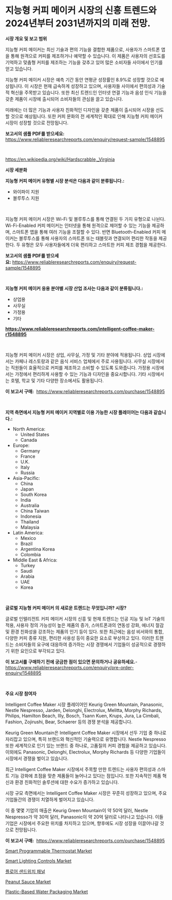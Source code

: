 <p><h1>지능형 커피 메이커 시장의 신흥 트렌드와 2024년부터 2031년까지의 미래 전망.</h1></p><p><strong>시장 개요 및 보고 범위</strong></p>
<p><p>지능형 커피 메이커는 최신 기술과 편의 기능을 결합한 제품으로, 사용자가 스마트폰 앱을 통해 원격으로 커피를 제조하거나 예약할 수 있습니다. 이 제품은 사용자의 선호도를 기억하고 맞춤형 커피를 제조하는 기능을 갖추고 있어 많은 소비자들 사이에서 인기를 얻고 있습니다. </p><p>지능형 커피 메이커 시장은 예측 기간 동안 연평균 성장률인 8.9%로 성장할 것으로 예상됩니다. 이 시장은 현재 급속하게 성장하고 있으며, 사용자들 사이에서 편의성과 기술적 혁신을 주목받고 있습니다. 또한 최신 트렌드인 인터넷 연결 기능과 음성 인식 기능을 갖춘 제품이 시장에 출시되어 소비자들의 관심을 끌고 있습니다.</p><p>미래에는 더 많은 기능과 사용자 친화적인 디자인을 갖춘 제품이 출시되어 시장을 선도할 것으로 예상됩니다. 또한 커피 문화의 전 세계적인 확대로 인해 지능형 커피 메이커 시장이 성장할 것으로 전망됩니다.</p></p>
<p><strong>보고서의 샘플 PDF를 받으세요:</strong> <a href="https://www.reliableresearchreports.com/enquiry/request-sample/1548895">https://www.reliableresearchreports.com/enquiry/request-sample/1548895</a></p>
<p>&nbsp;</p>
<p><a href="https://en.wikipedia.org/wiki/Hardscrabble,_Virginia">https://en.wikipedia.org/wiki/Hardscrabble,_Virginia</a></p>
<p><strong>시장 세분화</strong></p>
<p><strong>지능형 커피 메이커 유형별 시장 분석은 다음과 같이 분류됩니다.:</strong></p>
<p><ul><li>와이파이 지원</li><li>블루투스 지원</li></ul></p>
<p>&nbsp;</p>
<p><p>지능형 커피 메이커 시장은 Wi-Fi 및 블루투스를 통해 연결된 두 가지 유형으로 나뉜다. Wi-Fi-Enabled 커피 메이커는 인터넷을 통해 원격으로 제어할 수 있는 기능을 제공하며, 스마트폰 앱을 통해 여러 기능을 조절할 수 있다. 반면 Bluetooth-Enabled 커피 메이커는 블루투스를 통해 사용자의 스마트폰 또는 태블릿과 연결되어 편리한 작동을 제공한다. 두 유형은 모두 사용자들에게 더욱 편리하고 스마트한 커피 제조 경험을 제공한다.</p></p>
<p><strong>보고서의 샘플 PDF를 받으세요:</strong>&nbsp;<a href="https://www.reliableresearchreports.com/enquiry/request-sample/1548895">https://www.reliableresearchreports.com/enquiry/request-sample/1548895</a></p>
<p>&nbsp;</p>
<p><strong> 지능형 커피 메이커 응용 분야별 시장 산업 조사는 다음과 같이 분류됩니다.:</strong></p>
<p><ul><li>상업용</li><li>사무실</li><li>가정용</li><li>기타</li></ul></p>
<p><strong><a href="https://www.reliableresearchreports.com/intelligent-coffee-maker-r1548895">https://www.reliableresearchreports.com/intelligent-coffee-maker-r1548895</a></strong></p>
<p>&nbsp;</p>
<p><p>지능형 커피 메이커 시장은 상업, 사무실, 가정 및 기타 분야에 적용됩니다. 상업 시장에서는 카페나 레스토랑과 같은 음식 서비스 업체에서 주로 사용됩니다. 사무실 시장에서는 직원들이 효율적으로 커피를 제조하고 소비할 수 있도록 도와줍니다. 가정용 시장에서는 가정에서 편리하게 사용할 수 있는 기능과 디자인을 중요시합니다. 기타 시장에서는 호텔, 학교 및 기타 다양한 장소에서도 활용됩니다.</p></p>
<p><strong>이 보고서 구매:</strong>&nbsp; <a href="https://www.reliableresearchreports.com/purchase/1548895">https://www.reliableresearchreports.com/purchase/1548895</a></p>
<p>&nbsp;</p>
<p><strong>지역 측면에서 지능형 커피 메이커 지역별로 이용 가능한 시장 플레이어는 다음과 같습니다.:</strong></p>
<p><ul>
    <li>
        North America:
        <ul>
            <li>United States</li>
            <li>Canada</li>
        </ul>
    </li>
    <li>
        Europe:
        <ul>
            <li>Germany</li>
            <li>France</li>
            <li>U.K.</li>
            <li>Italy</li>
            <li>Russia</li>
        </ul>
    </li>
    <li>
        Asia-Pacific:
        <ul>
            <li>China</li>
            <li>Japan</li>
            <li>South Korea</li>
            <li>India</li>
            <li>Australia</li>
            <li>China Taiwan</li>
            <li>Indonesia</li>
            <li>Thailand</li>
            <li>Malaysia</li>
        </ul>
    </li>
    <li>
        Latin America:
        <ul>
            <li>Mexico</li>
            <li>Brazil</li>
            <li>Argentina Korea</li>
            <li>Colombia</li>
        </ul>
    </li>
    <li>
        Middle East & Africa:
        <ul>
            <li>Turkey</li>
            <li>Saudi</li>
            <li>Arabia</li>
            <li>UAE</li>
            <li>Korea</li>
        </ul>
    </li>
    </ul></p>
<p>&nbsp;</p>
<p><strong>글로벌 지능형 커피 메이커 의 새로운 트렌드는 무엇입니까? 시장?</strong></p>
<p><p>글로벌 인텔리전트 커피 메이커 시장의 신흥 및 현재 트렌드는 인공 지능 및 IoT 기술의 적용, 사용자 정의 가능성이 높은 제품의 증가, 스마트폰과의 연동성 강화, 에너지 절감 및 환경 친화성을 강조하는 제품의 인기 등이 있다. 또한 최근에는 음성 비서와의 통합, 다양한 커피 종류 지원, 편리한 사용성 등이 중요한 요소로 부상하고 있다. 이러한 트렌드는 소비자들의 요구에 대응하여 증가하는 시장 경쟁에서 기업들이 성공적으로 경쟁하기 위한 요인으로 부각되고 있다.</p></p>
<p><strong>이 보고서를 구매하기 전에 궁금한 점이 있으면 문의하거나 공유하세요.</strong>- <a href="https://www.reliableresearchreports.com/enquiry/pre-order-enquiry/1548895">https://www.reliableresearchreports.com/enquiry/pre-order-enquiry/1548895</a></p>
<p>&nbsp;</p>
<p><strong>주요 시장 참여자</strong></p>
<p><p>Intelligent Coffee Maker 시장 플레이어인 Keurig Green Mountain, Panasonic, Nestle Nespresso, Jarden, Delonghi, Electrolux, Melitta, Morphy Richards, Philips, Hamilton Beach, Illy, Bosch, Tsann Kuen, Krups, Jura, La Cimbali, Fashion, Zojirushi, Bear, Schaerer 등의 경쟁 분석을 제공합니다. </p><p>Keurig Green Mountain은 Intelligent Coffee Maker 시장에서 선두 기업 중 하나로 자리잡고 있으며, 특히 브랜드와 혁신적인 기술력으로 유명합니다. Nestle Nespresso 또한 세계적으로 인기 있는 브랜드 중 하나로, 고품질의 커피 경험을 제공하고 있습니다. 이외에도 Panasonic, Delonghi, Electrolux, Morphy Richards 등 다양한 기업들이 시장에서 경쟁을 벌이고 있습니다.</p><p>최근 Intelligent Coffee Maker 시장에서 주목할 만한 트렌드는 사용자 편의성과 스마트 기능 강화에 초점을 맞춘 제품들이 늘어나고 있다는 점입니다. 또한 지속적인 제품 혁신과 환경 친화적인 솔루션에 대한 수요가 증가하고 있습니다.</p><p>시장 규모 측면에서는 Intelligent Coffee Maker 시장은 꾸준히 성장하고 있으며, 주요 기업들간의 경쟁이 치열하게 벌어지고 있습니다. </p><p>이 중 몇몇 기업의 매출은 Keurig Green Mountain이 약 50억 달러, Nestle Nespresso가 약 30억 달러, Panasonic이 약 20억 달러로 나타나고 있습니다. 이들 기업은 시장에서 주요한 위치를 차지하고 있으며, 향후에도 시장 성장을 이끌어나갈 것으로 전망됩니다.</p></p>
<p><strong>이 보고서 구매:</strong>&nbsp;&nbsp;<a href="https://www.reliableresearchreports.com/purchase/1548895">https://www.reliableresearchreports.com/purchase/1548895</a></p>
<p><p><a href="https://issuu.com/reportprime-2/docs/smart-programmable-thermostat-market-size-2030.ppt">Smart Programmable Thermostat Market</a></p><p><a href="https://issuu.com/reportprime-2/docs/smart-lighting-controls-market-size-2030.pptx">Smart Lighting Controls Market</a></p><p><a href="https://medium.com/@joshuapierce88/%EB%B0%94%EB%8B%A5-%EC%83%8C%EB%93%9C%EC%9C%84%EC%B9%98-%ED%8C%A8%EB%84%90-%EC%8B%9C%EC%9E%A5-%EC%8B%9C%EC%9E%A5-%EC%84%B8%EB%B6%84%ED%99%94-%EC%A7%80%EC%97%AD%EB%B3%84-%EC%8B%9C%EC%9E%A5-%EB%B0%8F-2031%EB%85%84%EA%B9%8C%EC%A7%80%EC%9D%98-%EC%8B%9C%EC%9E%A5-%EC%98%88%EC%B8%A1-9051f78d4fb1">플로어 샌드위치 패널</a></p><p><a href="https://github.com/angeliabkratze/Market-Research-Report-List-2/blob/main/peanut-sauce-market.md">Peanut Sauce Market</a></p><p><a href="https://medium.com/@dannellbugess3/plastic-based-water-packaging-market-a-global-and-regional-analysis-focus-on-end-user-product-19667051fbad">Plastic-Based Water Packaging Market</a></p></p>